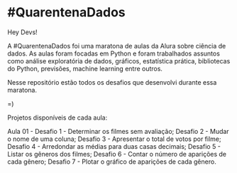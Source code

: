 # #QuarentenaDados
 
 Hey Devs!

A #QuarentenaDados foi uma maratona de aulas da Alura sobre ciência de dados. As aulas foram focadas em Python e foram trabalhados assuntos como análise exploratória de dados, gráficos, estatística prática, bibliotecas do Python, previsões, machine learning entre outros.

Nesse repositório estão todos os desafios que desenvolvi durante essa maratona.

=)

Projetos disponíveis de cada aula:

Aula 01 - Desafio 1 - Determinar os filmes sem avaliação;
          Desafio 2 - Mudar o nome de uma coluna;
          Desafio 3 - Apresentar o total de votos por filme;
          Desafio 4 - Arredondar as médias para duas casas decimais;
          Desafio 5 - Listar os gêneros dos filmes;
          Desafio 6 - Contar o número de aparições de cada gênero;
          Desafio 7 - Plotar o gráfico de aparições de cada gênero.          
